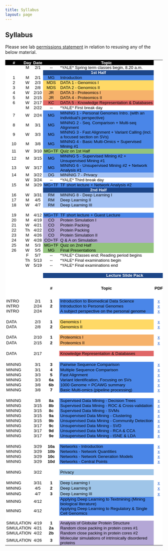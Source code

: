 ```yaml
---
title: Syllabus
layout: page
---
```


## Syllabus
Please see lab [permissions statement](https://sites.gersteinlab.org/permissions) in relation to resusing any of the below material. 
<html>
<meta http-equiv="Content-Type" content="text/html; charset=utf-8">
<link type="text/css" rel="stylesheet" href="resources/sheet.css">
<style type="text/css">.ritz .waffle a { color: inherit; }.ritz .waffle .s7{background-color:#4a86e8;text-align:left;color:#000000;font-family:'docs-Helvetica Neue',Arial;font-size:10pt;vertical-align:middle;white-space:nowrap;overflow:hidden;direction:ltr;padding:0px 3px 0px 3px;}.ritz .waffle .s47{background-color:#ffffff;text-align:center;color:#000000;font-family:'Arial';font-size:10pt;vertical-align:middle;white-space:nowrap;overflow:hidden;direction:ltr;padding:0px 3px 0px 3px;}.ritz .waffle .s29{background-color:#ffffff;text-align:left;color:#000000;font-family:'docs-Helvetica Neue',Arial;font-size:10pt;vertical-align:middle;white-space:normal;overflow:hidden;word-wrap:break-word;direction:ltr;padding:0px 3px 0px 3px;}.ritz .waffle .s4{background-color:#ffffff;text-align:left;color:#000000;font-family:'docs-Helvetica Neue',Arial;font-size:10pt;vertical-align:middle;white-space:nowrap;overflow:hidden;direction:ltr;padding:0px 3px 0px 3px;}.ritz .waffle .s43{background-color:#ffffff;text-align:center;text-decoration:underline;-webkit-text-decoration-skip:none;text-decoration-skip-ink:none;color:#1155cc;font-family:'arial';font-size:10pt;vertical-align:middle;white-space:normal;overflow:hidden;word-wrap:break-word;direction:ltr;padding:0px 3px 0px 3px;}.ritz .waffle .s45{background-color:#ffffff;text-align:left;color:#f4cccc;font-family:'Arial';font-size:10pt;vertical-align:middle;white-space:normal;overflow:hidden;direction:ltr;padding:0px 3px 0px 3px;}.ritz .waffle .s23{background-color:#ffffff;text-align:center;color:#000000;font-family:'Arial';font-size:10pt;vertical-align:middle;white-space:normal;overflow:hidden;word-wrap:break-word;direction:ltr;padding:0px 3px 0px 3px;}.ritz .waffle .s31{background-color:#ffffff;text-align:center;text-decoration:underline;-webkit-text-decoration-skip:none;text-decoration-skip-ink:none;color:#1155cc;font-family:'docs-Helvetica Neue',Arial;font-size:10pt;vertical-align:middle;white-space:nowrap;overflow:hidden;direction:ltr;padding:0px 3px 0px 3px;}.ritz .waffle .s6{background-color:#4a86e8;text-align:center;color:#000000;font-family:'docs-Helvetica Neue',Arial;font-size:10pt;vertical-align:middle;white-space:nowrap;overflow:hidden;direction:ltr;padding:0px 3px 0px 3px;}.ritz .waffle .s32{background-color:#ffffff;text-align:center;text-decoration:underline;-webkit-text-decoration-skip:none;text-decoration-skip-ink:none;color:#1155cc;font-family:'Arial';font-size:10pt;vertical-align:middle;white-space:normal;overflow:hidden;direction:ltr;padding:0px 3px 0px 3px;}.ritz .waffle .s24{background-color:#1c4587;text-align:center;font-weight:bold;color:#ffffff;font-family:'Arial';font-size:10pt;vertical-align:middle;white-space:normal;overflow:hidden;direction:ltr;padding:0px 3px 0px 3px;}.ritz .waffle .s1{background-color:#ffffff;text-align:left;color:#000000;font-family:'Arial';font-size:10pt;vertical-align:middle;white-space:normal;overflow:hidden;direction:ltr;padding:0px 3px 0px 3px;}.ritz .waffle .s15{background-color:#93c47d;text-align:center;color:#000000;font-family:'docs-Helvetica Neue',Arial;font-size:10pt;vertical-align:middle;white-space:nowrap;overflow:hidden;direction:ltr;padding:0px 3px 0px 3px;}.ritz .waffle .s22{background-color:#ffffff;text-align:center;color:#000000;font-family:'Arial';font-size:10pt;vertical-align:middle;white-space:normal;overflow:hidden;direction:ltr;padding:0px 3px 0px 3px;}.ritz .waffle .s33{background-color:#ffffff;text-align:left;text-decoration:underline;-webkit-text-decoration-skip:none;text-decoration-skip-ink:none;color:#1155cc;font-family:'Arial';font-size:10pt;vertical-align:middle;white-space:normal;overflow:hidden;direction:ltr;padding:0px 3px 0px 3px;}.ritz .waffle .s48{background-color:#b4a7d6;text-align:left;color:#000000;font-family:'docs-Helvetica Neue',Arial;font-size:10pt;vertical-align:middle;white-space:nowrap;overflow:hidden;direction:ltr;padding:0px 3px 0px 3px;}.ritz .waffle .s12{background-color:#e06666;text-align:center;color:#000000;font-family:'docs-Helvetica Neue',Arial;font-size:10pt;vertical-align:middle;white-space:nowrap;overflow:hidden;direction:ltr;padding:0px 3px 0px 3px;}.ritz .waffle .s14{background-color:#4a86e8;text-align:left;color:#000000;font-family:'docs-Helvetica Neue',Arial;font-size:10pt;vertical-align:middle;white-space:normal;overflow:hidden;direction:ltr;padding:0px 3px 0px 3px;}.ritz .waffle .s49{background-color:#b4a7d6;text-align:left;color:#000000;font-family:'Arial';font-size:10pt;vertical-align:middle;white-space:normal;overflow:hidden;direction:ltr;padding:0px 3px 0px 3px;}.ritz .waffle .s11{background-color:#f6b26b;text-align:left;color:#000000;font-family:'docs-Helvetica Neue',Arial;font-size:10pt;vertical-align:middle;white-space:nowrap;overflow:hidden;direction:ltr;padding:0px 3px 0px 3px;}.ritz .waffle .s30{background-color:#ffffff;text-align:center;color:#f4cccc;font-family:'docs-Helvetica Neue',Arial;font-size:10pt;vertical-align:middle;white-space:normal;overflow:hidden;word-wrap:break-word;direction:ltr;padding:0px 3px 0px 3px;}.ritz .waffle .s3{background-color:#ffffff;text-align:center;color:#000000;font-family:'docs-Helvetica Neue',Arial;font-size:10pt;vertical-align:middle;white-space:normal;overflow:hidden;word-wrap:break-word;direction:ltr;padding:0px 3px 0px 3px;}.ritz .waffle .s36{background-color:#ffffff;text-align:center;text-decoration:underline;-webkit-text-decoration-skip:none;text-decoration-skip-ink:none;color:#1155cc;font-family:'Arial';font-size:10pt;vertical-align:middle;white-space:nowrap;overflow:hidden;direction:ltr;padding:0px 3px 0px 3px;}.ritz .waffle .s40{background-color:#e06666;text-align:left;color:#000000;font-family:'docs-Helvetica Neue',Arial;font-size:10pt;vertical-align:middle;white-space:normal;overflow:hidden;direction:ltr;padding:0px 3px 0px 3px;}.ritz .waffle .s37{background-color:#ffffff;text-align:center;text-decoration:underline;-webkit-text-decoration-skip:none;text-decoration-skip-ink:none;color:#1155cc;font-family:'arial';font-size:10pt;vertical-align:middle;white-space:normal;overflow:hidden;direction:ltr;padding:0px 3px 0px 3px;}.ritz .waffle .s44{background-color:#ffffff;text-align:center;text-decoration:underline;-webkit-text-decoration-skip:none;text-decoration-skip-ink:none;color:#1155cc;font-family:'Arial';font-size:10pt;vertical-align:middle;white-space:normal;overflow:hidden;word-wrap:break-word;direction:ltr;padding:0px 3px 0px 3px;}.ritz .waffle .s26{background-color:#ffffff;text-align:center;font-weight:bold;color:#000000;font-family:'Arial';font-size:10pt;vertical-align:middle;white-space:normal;overflow:hidden;direction:ltr;padding:0px 3px 0px 3px;}.ritz .waffle .s50{background-color:#ffffff;text-align:left;font-weight:bold;color:#000000;font-family:'Arial';font-size:10pt;vertical-align:middle;white-space:normal;overflow:hidden;direction:ltr;padding:0px 3px 0px 3px;}.ritz .waffle .s16{background-color:#93c47d;text-align:left;color:#000000;font-family:'docs-Helvetica Neue',Arial;font-size:10pt;vertical-align:middle;white-space:normal;overflow:hidden;direction:ltr;padding:0px 3px 0px 3px;}.ritz .waffle .s28{background-color:#ffffff;text-align:center;font-weight:bold;color:#000000;font-family:'Arial';font-size:10pt;vertical-align:middle;white-space:normal;overflow:hidden;word-wrap:break-word;direction:ltr;padding:0px 3px 0px 3px;}.ritz .waffle .s2{background-color:#ffffff;text-align:center;color:#000000;font-family:'docs-Helvetica Neue',Arial;font-size:10pt;vertical-align:middle;white-space:nowrap;overflow:hidden;direction:ltr;padding:0px 3px 0px 3px;}.ritz .waffle .s13{background-color:#e06666;text-align:left;color:#000000;font-family:'docs-Helvetica Neue',Arial;font-size:10pt;vertical-align:middle;white-space:nowrap;overflow:hidden;direction:ltr;padding:0px 3px 0px 3px;}.ritz .waffle .s8{background-color:#ffd966;text-align:center;color:#000000;font-family:'docs-Helvetica Neue',Arial;font-size:10pt;vertical-align:middle;white-space:nowrap;overflow:hidden;direction:ltr;padding:0px 3px 0px 3px;}.ritz .waffle .s9{background-color:#ffd966;text-align:left;color:#000000;font-family:'docs-Helvetica Neue',Arial;font-size:10pt;vertical-align:middle;white-space:nowrap;overflow:hidden;direction:ltr;padding:0px 3px 0px 3px;}.ritz .waffle .s25{background-color:#ffffff;text-align:center;font-weight:bold;color:#ffffff;font-family:'Arial';font-size:10pt;vertical-align:middle;white-space:normal;overflow:hidden;direction:ltr;padding:0px 3px 0px 3px;}.ritz .waffle .s39{background-color:#ffffff;text-align:left;color:#000000;font-family:'arial';font-size:10pt;vertical-align:middle;white-space:normal;overflow:hidden;direction:ltr;padding:0px 3px 0px 3px;}.ritz .waffle .s5{background-color:#1c4587;text-align:center;font-weight:bold;color:#ffffff;font-family:'docs-Helvetica Neue',Arial;font-size:10pt;vertical-align:middle;white-space:nowrap;overflow:hidden;direction:ltr;padding:0px 3px 0px 3px;}.ritz .waffle .s38{background-color:#f6b26b;text-align:left;color:#000000;font-family:'docs-Helvetica Neue',Arial;font-size:10pt;vertical-align:middle;white-space:normal;overflow:hidden;direction:ltr;padding:0px 3px 0px 3px;}.ritz .waffle .s42{background-color:#4a86e8;text-align:left;color:#000000;font-family:'Arial';font-size:10pt;vertical-align:middle;white-space:normal;overflow:hidden;direction:ltr;padding:0px 3px 0px 3px;}.ritz .waffle .s34{background-color:#ffffff;text-align:center;color:#f4cccc;font-family:'Arial';font-size:10pt;vertical-align:middle;white-space:normal;overflow:hidden;direction:ltr;padding:0px 3px 0px 3px;}.ritz .waffle .s46{background-color:#9fc5e8;text-align:left;color:#000000;font-family:'docs-Helvetica Neue',Arial;font-size:10pt;vertical-align:middle;white-space:normal;overflow:hidden;direction:ltr;padding:0px 3px 0px 3px;}.ritz .waffle .s35{background-color:#ffffff;text-align:left;color:#000000;font-family:'docs-Helvetica Neue',Arial;font-size:10pt;vertical-align:middle;white-space:normal;overflow:hidden;direction:ltr;padding:0px 3px 0px 3px;}.ritz .waffle .s41{background-color:#ffffff;text-align:center;text-decoration:underline;-webkit-text-decoration-skip:none;text-decoration-skip-ink:none;color:#1155cc;font-family:'docs-Helvetica Neue',Arial;font-size:10pt;vertical-align:middle;white-space:normal;overflow:hidden;direction:ltr;padding:0px 3px 0px 3px;}.ritz .waffle .s20{background-color:#b4a7d6;text-align:center;color:#000000;font-family:'docs-Helvetica Neue',Arial;font-size:10pt;vertical-align:middle;white-space:nowrap;overflow:hidden;direction:ltr;padding:0px 3px 0px 3px;}.ritz .waffle .s19{background-color:#ffffff;text-align:center;font-weight:bold;color:#ffffff;font-family:'docs-Helvetica Neue',Arial;font-size:10pt;vertical-align:middle;white-space:nowrap;overflow:hidden;direction:ltr;padding:0px 3px 0px 3px;}.ritz .waffle .s21{background-color:#b4a7d6;text-align:left;color:#000000;font-family:'docs-Helvetica Neue',Arial;font-size:10pt;vertical-align:middle;white-space:normal;overflow:hidden;direction:ltr;padding:0px 3px 0px 3px;}.ritz .waffle .s0{background-color:#000000;text-align:center;font-weight:bold;color:#ffffff;font-family:'docs-Helvetica Neue',Arial;font-size:10pt;vertical-align:middle;white-space:nowrap;overflow:hidden;direction:ltr;padding:0px 3px 0px 3px;}.ritz .waffle .s27{background-color:#ffffff;text-align:center;font-weight:bold;color:#000000;font-family:'Arial';font-size:10pt;vertical-align:middle;white-space:nowrap;overflow:hidden;direction:ltr;padding:0px 3px 0px 3px;}.ritz .waffle .s17{background-color:#a4c2f4;text-align:center;color:#000000;font-family:'docs-Helvetica Neue',Arial;font-size:10pt;vertical-align:middle;white-space:normal;overflow:hidden;direction:ltr;padding:0px 3px 0px 3px;}.ritz .waffle .s18{background-color:#a4c2f4;text-align:left;color:#000000;font-family:'docs-Helvetica Neue',Arial;font-size:10pt;vertical-align:middle;white-space:normal;overflow:hidden;direction:ltr;padding:0px 3px 0px 3px;}.ritz .waffle .s10{background-color:#f6b26b;text-align:center;color:#000000;font-family:'docs-Helvetica Neue',Arial;font-size:10pt;vertical-align:middle;white-space:nowrap;overflow:hidden;direction:ltr;padding:0px 3px 0px 3px;}</style>
    <div class="ritz grid-container" dir="ltr">
    <table class="waffle" cellspacing="0" cellpadding="0">
        <tbody>
            <tr style="height: 16px">
                <td class="s0" dir="ltr">#</td>
                <td class="s0" dir="ltr">Day</td>
                <td class="s0" dir="ltr">Date</td>
                <td class="s0"></td>
                <td class="s0" dir="ltr">Topic</td>
                <td class="s1"></td>
                <td class="s1"></td>
                <td class="s1"></td>
                <td class="s1"></td>
            </tr>
            <tr style="height: 16px">
                <td class="s2"></td>
                <td class="s3" dir="ltr">M</td>
                <td class="s3" dir="ltr">2/1</td>
                <td class="s2" dir="ltr">--</td>
                <td class="s4" dir="ltr">*YALE* Spring term classes begin, 8.20 a.m.</td>
                <td class="s1"></td>
                <td class="s1"></td>
                <td class="s1"></td>
                <td class="s1"></td>
            </tr>
            <tr style="height: 16px">
                <td class="s1"></td>
                <td class="s1"></td>
                <td class="s1"></td>
                <td class="s5" dir="ltr" colspan="2">1st Half</td>
                <td class="s1"></td>
                <td class="s1"></td>
                <td class="s1"></td>
                <td class="s1"></td>
            </tr>
            <tr style="height: 16px">
                <td class="s2" dir="ltr">1</td>
                <td class="s3" dir="ltr">M</td>
                <td class="s3" dir="ltr">2/1</td>
                <td class="s6" dir="ltr">MG</td>
                <td class="s7" dir="ltr">Introduction</td>
                <td class="s1"></td>
                <td class="s1"></td>
                <td class="s1"></td>
                <td class="s1"></td>
            </tr>
            <tr style="height: 16px">
                <td class="s2" dir="ltr">2</td>
                <td class="s3" dir="ltr">W</td>
                <td class="s3" dir="ltr">2/3</td>
                <td class="s8" dir="ltr">MDS</td>
                <td class="s9" dir="ltr">DATA 1 - Genomics I</td>
                <td class="s1"></td>
                <td class="s1"></td>
                <td class="s1"></td>
                <td class="s1"></td>
            </tr>
            <tr style="height: 16px">
                <td class="s2" dir="ltr">3</td>
                <td class="s3" dir="ltr">M</td>
                <td class="s3" dir="ltr">2/8</td>
                <td class="s8" dir="ltr">MDS</td>
                <td class="s9" dir="ltr">DATA 2 - Genomics II</td>
                <td class="s1"></td>
                <td class="s1"></td>
                <td class="s1"></td>
                <td class="s1"></td>
            </tr>
            <tr style="height: 16px">
                <td class="s2" dir="ltr">4</td>
                <td class="s3">W</td>
                <td class="s3" dir="ltr">2/10</td>
                <td class="s10" dir="ltr">JR</td>
                <td class="s11" dir="ltr">DATA 3 - Proteomics I</td>
                <td class="s1"></td>
                <td class="s1"></td>
                <td class="s1"></td>
                <td class="s1"></td>
            </tr>
            <tr style="height: 16px">
                <td class="s2" dir="ltr">5</td>
                <td class="s3">M</td>
                <td class="s3" dir="ltr">2/15</td>
                <td class="s10" dir="ltr">JR</td>
                <td class="s11" dir="ltr">DATA 4 - Proteomics II</td>
                <td class="s1"></td>
                <td class="s1"></td>
                <td class="s1"></td>
                <td class="s1"></td>
            </tr>
            <tr style="height: 16px">
                <td class="s2" dir="ltr">6</td>
                <td class="s3">W</td>
                <td class="s3" dir="ltr">2/17</td>
                <td class="s12" dir="ltr">KC</td>
                <td class="s13" dir="ltr">DATA 5 - Knowledge Representation &amp; Databases</td>
                <td class="s1"></td>
                <td class="s1"></td>
                <td class="s1"></td>
                <td class="s1"></td>
            </tr>
            <tr style="height: 16px">
                <td class="s2" dir="ltr"></td>
                <td class="s3">M</td>
                <td class="s3" dir="ltr">2/22</td>
                <td class="s2" dir="ltr">--</td>
                <td class="s4" dir="ltr">*YALE* First break day</td>
                <td class="s1"></td>
                <td class="s1"></td>
                <td class="s1"></td>
                <td class="s1"></td>
            </tr>
            <tr style="height: 16px">
                <td class="s2" dir="ltr" rowspan="2">7</td>
                <td class="s3" rowspan="2">W</td>
                <td class="s3" dir="ltr" rowspan="2">2/24</td>
                <td class="s6" dir="ltr" rowspan="2">MG</td>
                <td class="s14" rowspan="2">MINING 1 - Personal Genomes Intro. (with an individual&#39;s perspective)</td>
                <td class="s1"></td>
                <td class="s1"></td>
                <td class="s1"></td>
                <td class="s1"></td>
            </tr>
            <tr style="height: 16px">
                <td class="s1"></td>
                <td class="s1"></td>
                <td class="s1"></td>
                <td class="s1"></td>
            </tr>
            <tr style="height: 16px">
                <td class="s2" dir="ltr">8</td>
                <td class="s3">M</td>
                <td class="s3" dir="ltr">3/1</td>
                <td class="s6" dir="ltr">MG</td>
                <td class="s14" dir="ltr">MINING 2 - Seq. Comparison + Multi-seq Alignment</td>
                <td class="s1"></td>
                <td class="s1"></td>
                <td class="s1"></td>
                <td class="s1"></td>
            </tr>
            <tr style="height: 16px">
                <td class="s2" dir="ltr">9</td>
                <td class="s3">W</td>
                <td class="s3" dir="ltr">3/3</td>
                <td class="s6" dir="ltr">MG</td>
                <td class="s14" dir="ltr">MINING 3 - Fast Alignment + Variant Calling (incl. a focused section on SVs)</td>
                <td class="s1"></td>
                <td class="s1"></td>
                <td class="s1"></td>
                <td class="s1"></td>
            </tr>
            <tr style="height: 16px">
                <td class="s2" dir="ltr">10</td>
                <td class="s3">M</td>
                <td class="s3" dir="ltr">3/8</td>
                <td class="s6" dir="ltr">MG</td>
                <td class="s14" dir="ltr">MINING 4 - Basic Multi-Omics + Supervised Mining #1</td>
                <td class="s1"></td>
                <td class="s1"></td>
                <td class="s1"></td>
                <td class="s1"></td>
            </tr>
            <tr style="height: 16px">
                <td class="s2" dir="ltr">11</td>
                <td class="s3">W</td>
                <td class="s3" dir="ltr">3/10</td>
                <td class="s15" dir="ltr">MG+TF</td>
                <td class="s16">Quiz on 1st Half</td>
                <td class="s1"></td>
                <td class="s1"></td>
                <td class="s1"></td>
                <td class="s1"></td>
            </tr>
            <tr style="height: 16px">
                <td class="s2" dir="ltr">12</td>
                <td class="s3">M</td>
                <td class="s3" dir="ltr">3/15</td>
                <td class="s6" dir="ltr">MG</td>
                <td class="s14" dir="ltr">MINING 5 - Supervised Mining #2 + Unsupervised Mining #1</td>
                <td class="s1"></td>
                <td class="s1"></td>
                <td class="s1"></td>
                <td class="s1"></td>
            </tr>
            <tr style="height: 16px">
                <td class="s2" dir="ltr">13</td>
                <td class="s3">W</td>
                <td class="s3" dir="ltr">3/17</td>
                <td class="s6" dir="ltr">MG</td>
                <td class="s14" dir="ltr">MINING 6 - Unsupervised Mining #2 + Network Analysis #1</td>
                <td class="s1"></td>
                <td class="s1"></td>
                <td class="s1"></td>
                <td class="s1"></td>
            </tr>
            <tr style="height: 16px">
                <td class="s2" dir="ltr">14</td>
                <td class="s3">M</td>
                <td class="s3" dir="ltr">3/22</td>
                <td class="s17" dir="ltr">DG</td>
                <td class="s18" dir="ltr">MININIG 7 - Privacy</td>
                <td class="s1"></td>
                <td class="s1"></td>
                <td class="s1"></td>
                <td class="s1"></td>
            </tr>
            <tr style="height: 16px">
                <td class="s2" dir="ltr"></td>
                <td class="s3" dir="ltr">W</td>
                <td class="s3" dir="ltr">3/24</td>
                <td class="s2" dir="ltr">--</td>
                <td class="s4" dir="ltr">*YALE* Third break day</td>
                <td class="s1"></td>
                <td class="s1"></td>
                <td class="s1"></td>
                <td class="s1"></td>
            </tr>
            <tr style="height: 16px">
                <td class="s2" dir="ltr">15</td>
                <td class="s3">M</td>
                <td class="s3" dir="ltr">3/29</td>
                <td class="s6" dir="ltr">MG+TF</td>
                <td class="s14" dir="ltr">TF short lecture + Network Analysis #2</td>
                <td class="s1"></td>
                <td class="s1"></td>
                <td class="s1"></td>
                <td class="s1"></td>
            </tr>
            <tr style="height: 16px">
                <td class="s1"></td>
                <td class="s19" dir="ltr"></td>
                <td class="s19" dir="ltr"></td>
                <td class="s5" dir="ltr" colspan="2">2nd Half</td>
                <td class="s1"></td>
                <td class="s1"></td>
                <td class="s1"></td>
                <td class="s1"></td>
            </tr>
            <tr style="height: 16px">
                <td class="s2" dir="ltr">16</td>
                <td class="s3" dir="ltr">W</td>
                <td class="s3" dir="ltr">3/31</td>
                <td class="s17" dir="ltr">RM</td>
                <td class="s18" dir="ltr">MINING 8 - Deep Learning I</td>
                <td class="s1"></td>
                <td class="s1"></td>
                <td class="s1"></td>
                <td class="s1"></td>
            </tr>
            <tr style="height: 16px">
                <td class="s2" dir="ltr">17</td>
                <td class="s3">M</td>
                <td class="s3" dir="ltr">4/5</td>
                <td class="s17" dir="ltr">RM</td>
                <td class="s18" dir="ltr">Deep Learning II</td>
                <td class="s1"></td>
                <td class="s1"></td>
                <td class="s1"></td>
                <td class="s1"></td>
            </tr>
            <tr style="height: 16px">
                <td class="s2" dir="ltr">18</td>
                <td class="s3" dir="ltr">W</td>
                <td class="s3" dir="ltr">4/7</td>
                <td class="s17" dir="ltr">RM</td>
                <td class="s18" dir="ltr">Deep Learning III</td>
                <td class="s1"></td>
                <td class="s1"></td>
                <td class="s1"></td>
                <td class="s1"></td>
            </tr>
             <tr style="height: 16px">
                <td class="s1"></td>
                <td class="s45"></td>
                <td class="s26" dir="ltr"></td>
                <td class="s1"></td>
                <td class="s1"></td>
                <td class="s1"></td>
                <td class="s1"></td>
                <td class="s1"></td>
                <td class="s22"></td>
            </tr>
            <tr style="height: 16px">
                <td class="s2" dir="ltr">19</td>
                <td class="s3">M</td>
                <td class="s3" dir="ltr">4/12</td>
                <td class="s6" dir="ltr">MG+TF</td>
                <td class="s14" dir="ltr">TF short lecture + Guest Lecture</td>
                <td class="s1"></td>
                <td class="s1"></td>
                <td class="s1"></td>
                <td class="s1"></td>
            </tr>
            <tr style="height: 16px">
                <td class="s2" dir="ltr">20</td>
                <td class="s3">M</td>
                <td class="s3" dir="ltr">4/19</td>
                <td class="s20" dir="ltr">CO</td>
                <td class="s21">Protein Simulation I</td>
                <td class="s1"></td>
                <td class="s1"></td>
                <td class="s1"></td>
                <td class="s1"></td>
            </tr>
            <tr style="height: 16px">
                <td class="s2" dir="ltr">21</td>
                <td class="s3" dir="ltr">W</td>
                <td class="s3" dir="ltr">4/21</td>
                <td class="s20" dir="ltr">CO</td>
                <td class="s21" dir="ltr">Protein Packing</td>
                <td class="s1"></td>
                <td class="s1"></td>
                <td class="s1"></td>
                <td class="s1"></td>
            </tr>
            <tr style="height: 16px">
                <td class="s2" dir="ltr">22</td>
                <td class="s3" dir="ltr">Th</td>
                <td class="s3" dir="ltr">4/22</td>
                <td class="s20" dir="ltr">CO</td>
                <td class="s21" dir="ltr">Protein Packing</td>
                <td class="s1"></td>
                <td class="s1"></td>
                <td class="s1"></td>
                <td class="s1"></td>
            </tr>
            <tr style="height: 16px">
                <td class="s2" dir="ltr">23</td>
                <td class="s3">M</td>
                <td class="s3" dir="ltr">4/26</td>
                <td class="s20" dir="ltr">CO</td>
                <td class="s21">Protein Simulation II</td>
                <td class="s1"></td>
                <td class="s1"></td>
                <td class="s1"></td>
                <td class="s1"></td>
            </tr>
            <tr style="height: 16px">
                <td class="s2" dir="ltr">24</td>
                <td class="s3" dir="ltr">W</td>
                <td class="s3" dir="ltr">4/28</td>
                <td class="s20" dir="ltr">CO+TF</td>
                <td class="s21" dir="ltr">Q &amp; A on Simulation</td>
                <td class="s1"></td>
                <td class="s1"></td>
                <td class="s1"></td>
                <td class="s1"></td>
            </tr>
            <tr style="height: 16px">
                <td class="s2" dir="ltr">25</td>
                <td class="s3">M</td>
                <td class="s3" dir="ltr">5/3</td>
                <td class="s15" dir="ltr">MG+TF</td>
                <td class="s16" dir="ltr">Quiz on 2nd Half</td>
                <td class="s1"></td>
                <td class="s1"></td>
                <td class="s1"></td>
                <td class="s1"></td>
            </tr>
            <tr style="height: 16px">
                <td class="s2" dir="ltr">26</td>
                <td class="s3" dir="ltr">W</td>
                <td class="s3" dir="ltr">5/5</td>
                <td class="s15" dir="ltr">MG</td>
                <td class="s16">Final Presentations</td>
                <td class="s1"></td>
                <td class="s1"></td>
                <td class="s1"></td>
                <td class="s1"></td>
            </tr>
            <tr style="height: 16px">
                <td class="s2"></td>
                <td class="s3" dir="ltr">F</td>
                <td class="s3" dir="ltr">5/7</td>
                <td class="s2" dir="ltr">--</td>
                <td class="s4" dir="ltr">*YALE* Classes end; Reading period begins</td>
                <td class="s1"></td>
                <td class="s1"></td>
                <td class="s1"></td>
                <td class="s1"></td>
            </tr>
            <tr style="height: 16px">
                <td class="s2"></td>
                <td class="s3" dir="ltr">Th</td>
                <td class="s3" dir="ltr">5/13</td>
                <td class="s2" dir="ltr">--</td>
                <td class="s4" dir="ltr">*YALE* Final examinations begin</td>
                <td class="s1"></td>
                <td class="s1"></td>
                <td class="s1"></td>
                <td class="s1"></td>
            </tr>
            <tr style="height: 16px">
                <td class="s2"></td>
                <td class="s3" dir="ltr">W</td>
                <td class="s3" dir="ltr">5/19</td>
                <td class="s2" dir="ltr">--</td>
                <td class="s4" dir="ltr">*YALE* Final examinations end</td>
                <td class="s1"></td>
                <td class="s1"></td>
                <td class="s1"></td>
                <td class="s22"></td>
            </tr>
            <tr style="height: 16px">
                <td class="s23"></td>
                <td class="s23"></td>
                <td class="s23"></td>
                <td class="s23"></td>
                <td class="s23"></td>
                <td class="s23"></td>
                <td class="s23"></td>
                <td class="s23"></td>
                <td class="s22"></td>
            </tr>
            <tr style="height: 16px">
                <td class="s23"></td>
                <td class="s23"></td>
                <td class="s23"></td>
                <td class="s24" dir="ltr" colspan="6">Lecture Slide Pack</td>
            </tr>
            <tr style="height: 66px">
                <td class="s23"></td>
                <td class="s23"></td>
                <td class="s23"></td>
                <td class="s26" dir="ltr">#</td>
                <td class="s26" dir="ltr">Topic</td>
                <td class="s27" dir="ltr">PDF</td>
                <td class="s27" dir="ltr">PPT</td>
                <td class="s26" dir="ltr">Youtube</td>
                <td class="s28" dir="ltr">MPEG</td>
            </tr>
            <tr style="height: 16px">
                <td class="s29" dir="ltr">INTRO</td>
                <td class="s30" dir="ltr"></td>
                <td class="s3" dir="ltr">2/1</td>
                <td class="s26" dir="ltr">1</td>
                <td class="s14" dir="ltr">Introduction to Biomedical Data Science</td>
                <td class="s31" dir="ltr">
                    <a target="_blank" href="http://files2.gersteinlab.org/public-docs/2021/02.21/cbb752-MG-spr21-01-biomed-datasci-intro.pdf">x</a></td>
                <td class="s31" dir="ltr">
                    <a target="_blank" href="http://files2.gersteinlab.org/public-docs/2021/02.21/cbb752-MG-spr21-01-biomed-datasci-intro.ppt">x</a></td>
                <td class="s32" dir="ltr">
                    <a target="_blank" href="https://youtu.be/0B9BYt5bV84">x</a></td>
                <td class="s32" dir="ltr">
                    <a target="_blank" href="http://files.gersteinlab.org/media/videos/BioDataSciMiningModeling-Lecture_default.cbb752b21-1feb21.01-intro-lect.onweb.wo2faces.mp4">x</a></td>
            </tr>
            <tr style="height: 16px">
                <td class="s29" dir="ltr">INTRO</td>
                <td class="s30"></td>
                <td class="s3" dir="ltr">2/24</td>
                <td class="s26" dir="ltr">2</td>
                <td class="s14" dir="ltr">Introduction to Personal Genomes</td>
                <td class="s31" dir="ltr">
                    <a target="_blank" href="http://files2.gersteinlab.org/public-docs/2021/03.05/cbb752-MG-spr21-02-personalgenomes-intro.pdf">x</a></td>
                <td class="s31" dir="ltr">
                    <a target="_blank" href="http://files2.gersteinlab.org/public-docs/2021/03.05/cbb752-MG-spr21-02-personalgenomes-intro.pptx">x</a></td>
                <td class="s32" dir="ltr">
                    <a target="_blank" href="https://youtu.be/K_Q-17uWlxo">x</a></td>
                <td class="s32" dir="ltr">
                    <a target="_blank" href="http://files.gersteinlab.org/media/videos/BioDataSciMiningModeling-Lecture_default.cbb752b21-24feb21.2-Intro-to-Personal-Genomes.onweb.mp4">x</a></td>
            </tr>
            <tr style="height: 16px">
                <td class="s29" dir="ltr">INTRO</td>
                <td class="s34" dir="ltr"></td>
                <td class="s22" dir="ltr">2/24</td>
                <td class="s26" dir="ltr"></td>
                <td class="s14" dir="ltr">A subject perspective on the personal genome</td>
                <td class="s32" dir="ltr">
                    <a target="_blank" href="http://files2.gersteinlab.org/public-docs/2021/02.24/Zimmer_MBB_452_genome_talk_2021.pdf">x</a></td>
                <td class="s32" dir="ltr">
                    <a target="_blank" href="http://files2.gersteinlab.org/public-docs/2021/02.24/Zimmer_MBB_452_genome_talk_2021.pdf">x</a></td>
                <td class="s32" dir="ltr">
                    <a target="_blank" href="https://youtu.be/0qDgfrPY180">x</a></td>
                <td class="s32" dir="ltr">
                    <a target="_blank" href="http://files.gersteinlab.org/media/videos/BioDataSciMiningModeling_Lecture_default_cbb752b21_24feb21_Carl_Zimmer_Personal_Genome.mp4">x</a></td>
            </tr>
            <tr style="height: 18px">
                <td class="s35" dir="ltr"></td>
                <td class="s30"></td>
                <td class="s3" dir="ltr"></td>
                <td class="s26" dir="ltr"></td>
                <td class="s35" dir="ltr"></td>
                <td class="s36" dir="ltr"></td>
                <td class="s31" dir="ltr"></td>
                <td class="s32" dir="ltr"></td>
                <td class="s32" dir="ltr"></td>
            </tr>
            <tr style="height: 16px">
                <td class="s29" dir="ltr">DATA</td>
                <td class="s1"></td>
                <td class="s3" dir="ltr">2/3</td>
                <td class="s26" dir="ltr">1</td>
                <td class="s9" dir="ltr">Genomics I</td>
                <td class="s37" dir="ltr">
                    <a target="_blank" href="http://files2.gersteinlab.org/public-docs/2021/02.03/210203_Genomics.pdf">x</a></td>
                <td class="s1"></td>
                <td class="s37" dir="ltr">
                    <a target="_blank" href="https://youtu.be/1Ns--G_v4pY">x</a></td>
                <td class="s37" dir="ltr">
                    <a target="_blank" href="http://files.gersteinlab.org/media/videos/BioDataSciMiningModeling_0203.mp4">x</a></td>
            </tr>
            <tr style="height: 16px">
                <td class="s29" dir="ltr">DATA</td>
                <td class="s1"></td>
                <td class="s3" dir="ltr">2/8</td>
                <td class="s26" dir="ltr">2</td>
                <td class="s9" dir="ltr">Genomics II</td>
                <td class="s37" dir="ltr">
                    <a target="_blank" href="http://files2.gersteinlab.org/public-docs/2021/02.08/210207_Genomics_II.pdf">x</a></td>
                <td class="s1"></td>
                <td class="s37" dir="ltr">
                    <a target="_blank" href="https://youtu.be/XYxxfF1O0Y4">x</a></td>
                <td class="s37" dir="ltr">
                    <a target="_blank" href="http://files.gersteinlab.org/media/videos/BioDataSciMiningModeling_0208.mp4">x</a></td>
            </tr>
            <tr style="height: 16px">
                <td class="s1"></td>
                <td class="s1"></td>
                <td class="s1"></td>
                <td class="s1"></td>
                <td class="s1"></td>
                <td class="s1"></td>
                <td class="s1"></td>
                <td class="s1"></td>
                <td class="s1"></td>
            </tr>
            <tr style="height: 18px">
                <td class="s1" dir="ltr">DATA</td>
                <td class="s1"></td>
                <td class="s3">2/10</td>
                <td class="s26" dir="ltr">1</td>
                <td class="s38" dir="ltr">Proteomics I</td>
                <td class="s37" dir="ltr">
                    <a target="_blank" href="http://files2.gersteinlab.org/public-docs/2021/02.10/CBB_752_2021_Proteins.pdf">x</a></td>
                <td class="s1"></td>
                <td class="s37" dir="ltr">
                    <a target="_blank" href="https://youtu.be/sH_FU9GlwU8">x</a></td>
                <td class="s32" dir="ltr">
                    <a target="_blank" href="http://files.gersteinlab.org/media/videos/BioDataSciMiningModeling_0210.mp4">x</a></td>
            </tr>
            <tr style="height: 18px">
                <td class="s1" dir="ltr">DATA</td>
                <td class="s1"></td>
                <td class="s3">2/15</td>
                <td class="s26" dir="ltr">2</td>
                <td class="s38" dir="ltr">Proteomics II</td>
                <td class="s37" dir="ltr">
                    <a target="_blank" href="http://files2.gersteinlab.org/public-docs/2021/02.15/CBB_752_2021_Structure.pdf">x</a></td>
                <td class="s39"></td>
                <td class="s32" dir="ltr">
                    <a target="_blank" href="https://youtu.be/K_Q-17uWlxo">x</a></td>
                <td class="s32" dir="ltr">
                    <a target="_blank" href="http://files.gersteinlab.org/media/videos/BioDataSciMiningModeling_0215.mp4">x</a></td>
            </tr>
            <tr style="height: 16px">
                <td class="s1"></td>
                <td class="s1"></td>
                <td class="s1"></td>
                <td class="s1"></td>
                <td class="s1"></td>
                <td class="s1"></td>
                <td class="s1"></td>
                <td class="s1"></td>
                <td class="s1"></td>
            </tr>
            <tr style="height: 17px">
                <td class="s1" dir="ltr">DATA</td>
                <td class="s1"></td>
                <td class="s3">2/17</td>
                <td class="s26" dir="ltr"></td>
                <td class="s40" dir="ltr">Knowledge Representation &amp; Databases</td>
                <td class="s1"></td>
                <td class="s37" dir="ltr">
                    <a target="_blank" href="http://files2.gersteinlab.org/public-docs/2021/02.17/Database_KB_Cheung_2_17_21.pptx">x</a></td>
                <td class="s37" dir="ltr">
                    <a target="_blank" href="https://youtu.be/zhiUTJNGhvw">x</a></td>
                <td class="s37" dir="ltr">
                    <a target="_blank" href="http://files.gersteinlab.org/media/videos/BioDataSciMiningModeling_0217.mp4">x</a></td>
            </tr>
            <tr style="height: 18px">
                <td class="s35" dir="ltr"></td>
                <td class="s1" dir="ltr"></td>
                <td class="s3" dir="ltr"></td>
                <td class="s26" dir="ltr"></td>
                <td class="s35" dir="ltr"></td>
                <td class="s36" dir="ltr"></td>
                <td class="s31" dir="ltr"></td>
                <td class="s32" dir="ltr"></td>
                <td class="s32" dir="ltr"></td>
            </tr>
            <tr style="height: 18px">
                <td class="s1" dir="ltr">MINING</td>
                <td class="s45"></td>
                <td class="s3" dir="ltr">3/1</td>
                <td class="s26" dir="ltr">3</td>
                <td class="s14" dir="ltr">Pairwise Sequence Comparison</td>
                <td class="s36" dir="ltr">
                    <a target="_blank" href="http://files2.gersteinlab.org/public-docs/2021/03.05/cbb752-MG-spr21-03-seqcmp.pdf">x</a></td>
                <td class="s31" dir="ltr">
                    <a target="_blank" href="http://files2.gersteinlab.org/public-docs/2021/03.05/cbb752-MG-spr21-03-seqcmp.ppt">x</a></td>
                <td class="s32" dir="ltr">
                    <a target="_blank" href="https://youtu.be/vIhskcQH2m0">x</a></td>
                <td class="s32" dir="ltr">
                    <a target="_blank" href="http://files.gersteinlab.org/media/videos/BioDataSciMiningModeling-Lecture_default.cbb752b21-1mar21.03-seqcmp.reencode.onweb.mp4">x</a></td>
            </tr>
            <tr style="height: 16px">
                <td class="s1" dir="ltr">MINING</td>
                <td class="s45"></td>
                <td class="s3" dir="ltr">3/1</td>
                <td class="s26" dir="ltr">4</td>
                <td class="s14" dir="ltr">Multiple Sequence Comparison</td>
                <td class="s31" dir="ltr">
                    <a target="_blank" href="http://files2.gersteinlab.org/public-docs/2021/03.05/cbb752-MG-spr21-04-multiseq.pdf">x</a></td>
                <td class="s41" dir="ltr">
                    <a target="_blank" href="http://files2.gersteinlab.org/public-docs/2021/03.05/cbb752-MG-spr21-04-multiseq.ppt">x</a></td>
                <td class="s37" dir="ltr">
                    <a target="_blank" href="https://youtu.be/1n8wIPTOYPY">x</a></td>
                <td class="s37" dir="ltr">
                    <a target="_blank" href="http://files.gersteinlab.org/media/videos/BioDataSciMiningModeling-Lecture_default.cbb752b21-1mar21.04-multiseq.reencode.onweb.mp4">x</a></td>
            </tr>
            <tr style="height: 16px">
                <td class="s1" dir="ltr">MINING</td>
                <td class="s45"></td>
                <td class="s3" dir="ltr">3/3</td>
                <td class="s26" dir="ltr">5</td>
                <td class="s42" dir="ltr">Fast Alignment</td>
                <td class="s41" dir="ltr">
                    <a target="_blank" href="http://files2.gersteinlab.org/public-docs/2021/03.05/cbb752-MG-spr21-05-fastalign.pdf">x</a></td>
                <td class="s41" dir="ltr">
                    <a target="_blank" href="http://files2.gersteinlab.org/public-docs/2021/03.05/cbb752-MG-spr21-05-fastalign.ppt">x</a></td>
                <td class="s37" dir="ltr">
                    <a target="_blank" href="https://youtu.be/G7JQUGnpx_Q">x</a></td>
                <td class="s37" dir="ltr">
                    <a target="_blank" href="http://files.gersteinlab.org/media/videos/BioDataSciMiningModeling-Lecture_default.cbb752b21-3mar21.05-fast-alignment.onweb.mp4">x</a></td>
            </tr>
            <tr style="height: 16px">
                <td class="s1" dir="ltr">MINING</td>
                <td class="s45"></td>
                <td class="s3" dir="ltr">3/3</td>
                <td class="s26" dir="ltr">6a</td>
                <td class="s42" dir="ltr">Variant Identification, Focusing on SVs</td>
                <td class="s41" dir="ltr">
                    <a target="_blank" href="http://files2.gersteinlab.org/public-docs/2021/03.05/cbb752-MG-spr21-06-SNVs-SVs.pdf">x</a></td>
                <td class="s41" dir="ltr">
                    <a target="_blank" href="http://files2.gersteinlab.org/public-docs/2021/03.05/cbb752-MG-spr21-06-SNVs-SVs.pptx">x</a></td>
                <td class="s37" dir="ltr">
                    <a target="_blank" href="https://youtu.be/r_Wj3mQS5Rg">x</a></td>
                <td class="s37" dir="ltr">
                    <a target="_blank" href="http://files.gersteinlab.org/media/videos/BioDataSciMiningModeling-Lecture_default.cbb752b21-3mar21.06-SNVs-SVs.onweb.mp4">x</a></td>
            </tr>
            <tr style="height: 16px">
                <td class="s1" dir="ltr">MINING</td>
                <td class="s45"></td>
                <td class="s3" dir="ltr">3/8</td>
                <td class="s26" dir="ltr">6b</td>
                <td class="s42" dir="ltr">1000 Genome + PCAWG summary</td>
                <td class="s41" dir="ltr">
                    <a target="_blank" href="http://files2.gersteinlab.org/public-docs/2021/04.25/cbb752-mg-spr21-06b-1000G-PCAWG.pdf">x</a></td>
                <td class="s31" dir="ltr">
                    <a target="_blank" href="http://files2.gersteinlab.org/public-docs/2021/04.25/cbb752-mg-spr21-06b-1000G-PCAWG.pptx">x</a></td>
                <td class="s32" dir="ltr">
                    <a target="_blank" href="https://youtu.be/W_9PMdrVcoU">x</a></td>
                <td class="s32" dir="ltr">
                    <a target="_blank" href="http://files.gersteinlab.org/media/videos/BioDataSciMiningModeling-Lecture_default.cbb752b21-8mar21.6b-1000G-PCAWG.onweb.mp4">x</a></td>
            </tr>
            <tr style="height: 16px">
                <td class="s1" dir="ltr">MINING</td>
                <td class="s45"></td>
                <td class="s3" dir="ltr">3/8</td>
                <td class="s26" dir="ltr">7</td>
                <td class="s42" dir="ltr">Basic Multi-omics (pipeline processing)</td>
                <td class="s41" dir="ltr">
                    <a target="_blank" href="http://files2.gersteinlab.org/public-docs/2021/04.25/cbb752-mg-spr21-07-multi-omics.pdf">x</a></td>
                <td class="s31" dir="ltr">
                    <a target="_blank" href="http://files2.gersteinlab.org/public-docs/2021/04.25/cbb752-mg-spr21-07-multi-omics.pptx">x</a></td>
                <td class="s32" dir="ltr">
                    <a target="_blank" href="https://youtu.be/6518t-LZPIU">x</a></td>
                <td class="s32" dir="ltr">
                    <a target="_blank" href="http://files.gersteinlab.org/media/videos/BioDataSciMiningModeling-Lecture_default.cbb752b21-8mar21.07-multi-omics.onweb.mp4">x</a></td>
            <tr style="height: 18px">
                <td class="s35" dir="ltr"></td>
                <td class="s1" dir="ltr"></td>
                <td class="s3" dir="ltr"></td>
                <td class="s26" dir="ltr"></td>
                <td class="s35" dir="ltr"></td>
                <td class="s36" dir="ltr"></td>
                <td class="s31" dir="ltr"></td>
                <td class="s32" dir="ltr"></td>
                <td class="s32" dir="ltr"></td>
            </tr>
            <tr style="height: 16px">
                <td class="s1" dir="ltr">MINING</td>
                <td class="s45"></td>
                <td class="s3" dir="ltr">3/8</td>
                <td class="s26" dir="ltr">8a</td>
                <td class="s42" dir="ltr">Supervised Data Mining - Decision Trees</td>
                <td class="s31" dir="ltr">
                    <a target="_blank" href="http://files2.gersteinlab.org/public-docs/2021/04.25/cbb752-mg-spr21-08a-datamining-supervised-decisiontrees.pdf">x</a></td>
                <td class="s31" dir="ltr">
                    <a target="_blank" href="http://files2.gersteinlab.org/public-docs/2021/04.25/cbb752-mg-spr21-08a-datamining-supervised-decisiontrees.ppt">x</a></td>
                <td class="s32" dir="ltr">
                    <a target="_blank" href="https://youtu.be/NHXsSPkhcUI">x</a></td>
                <td class="s37" dir="ltr">
                    <a target="_blank" href="http://files.gersteinlab.org/media/videos/BioDataSciMiningModeling-Lecture_default.cbb752b21-8mar21.08a-datamining-supervised-decisiontrees.onweb.mp4">x</a></td>
            </tr>
            <tr style="height: 16px">
                <td class="s1" dir="ltr">MINING</td>
                <td class="s45"></td>
                <td class="s3" dir="ltr">3/15</td>
                <td class="s26" dir="ltr">8b</td>
                <td class="s42" dir="ltr">Supervised Data Mining - ROC &amp; Cross-validation</td>
                <td class="s31" dir="ltr">
                    <a target="_blank" href="http://files2.gersteinlab.org/public-docs/2021/04.25/cbb752-mg-spr21-08b-datamining-supervised-ROCs-Cross-validation.pdf">x</a></td>
                <td class="s31" dir="ltr">
                    <a target="_blank" href="http://files2.gersteinlab.org/public-docs/2021/04.25/cbb752-mg-spr21-08b-datamining-supervised-ROCs-Cross-validation.ppt">x</a></td>
                <td class="s32" dir="ltr">
                    <a target="_blank" href="https://youtu.be/q6n346cRNMY">x</a></td>
                <td class="s37" dir="ltr">
                    <a target="_blank" href="http://files.gersteinlab.org/media/videos/BioDataSciMiningModeling-Lecture_default.cbb752b21-15mar21.8b.Supervised-mining-ROC-n-crossvalidation.onweb.mp4">x</a></td>
            </tr>
            <tr style="height: 16px">
                <td class="s1" dir="ltr">MINING</td>
                <td class="s45"></td>
                <td class="s3" dir="ltr">3/15</td>
                <td class="s26" dir="ltr">8c</td>
                <td class="s42" dir="ltr">Supervised Data Mining - SVMs</td>
                <td class="s31" dir="ltr">
                    <a target="_blank" href="http://files2.gersteinlab.org/public-docs/2021/04.25/cbb752-mg-spr21-08c-datamining-supervised-SVMs.pdf">x</a></td>
                <td class="s41" dir="ltr">
                    <a target="_blank" href="http://files2.gersteinlab.org/public-docs/2021/04.25/cbb752-mg-spr21-08c-datamining-supervised-SVMs.ppt">x</a></td>
                <td class="s37" dir="ltr">
                    <a target="_blank" href="https://youtu.be/ag71egQPz9w">x</a></td>
                <td class="s37" dir="ltr">
                    <a target="_blank" href="http://files.gersteinlab.org/media/videos/BioDataSciMiningModeling-Lecture_default.cbb752b21-15mar21.8c-Supervised-mining-SVMs.onweb.mp4">x</a></td>
            </tr>
            <tr style="height: 16px">
                <td class="s1" dir="ltr">MINING</td>
                <td class="s45"></td>
                <td class="s3" dir="ltr">3/15</td>
                <td class="s26" dir="ltr">9a</td>
                <td class="s42" dir="ltr">Unsupervised Data Mining - Clustering</td>
                <td class="s31" dir="ltr">
                    <a target="_blank" href="http://files2.gersteinlab.org/public-docs/2021/04.25/cbb752-mg-spr21-09a-datamining-unsupervised--clustering.pdf">x</a></td>
                <td class="s31" dir="ltr">
                    <a target="_blank" href="http://files2.gersteinlab.org/public-docs/2021/04.25/cbb752-mg-spr21-09a-datamining-unsupervised--clustering.pptx">x</a></td>
                <td class="s32" dir="ltr">
                    <a target="_blank" href="https://youtu.be/9hDw_aLzSPw">x</a></td>
                <td class="s37" dir="ltr">
                    <a target="_blank" href="http://files.gersteinlab.org/media/videos/BioDataSciMiningModeling-Lecture_default.cbb752b21-15mar21.9a.Unsupervised-mining-clustering.onweb.mp4">x</a></td>
            </tr>
            <tr style="height: 16px">
                <td class="s1" dir="ltr">MINING</td>
                <td class="s45"></td>
                <td class="s3" dir="ltr">3/15</td>
                <td class="s26" dir="ltr">9b</td>
                <td class="s42" dir="ltr">Unsupervised Data Mining - Community Detection</td>
                <td class="s31" dir="ltr">
                    <a target="_blank" href="http://files2.gersteinlab.org/public-docs/2021/04.25/cbb752-mg-spr21-09b-datamining-unsupervised--community-detection.pdf">x</a></td>
                <td class="s31" dir="ltr">
                    <a target="_blank" href="http://files2.gersteinlab.org/public-docs/2021/04.25/cbb752-mg-spr21-09b-datamining-unsupervised--community-detection.pptx">x</a></td>
                <td class="s32" dir="ltr">
                    <a target="_blank" href="https://youtu.be/OMbl73OwNFo">x</a></td>
                <td class="s37" dir="ltr">
                    <a target="_blank" href="http://files.gersteinlab.org/media/videos/BioDataSciMiningModeling-Lecture_default.cbb752b21-15mar21.9b-Unsupervised-mining-Communities.onweb.mp4">x</a></td>
            </tr>
            <tr style="height: 16px">
                <td class="s1" dir="ltr">MINING</td>
                <td class="s45"></td>
                <td class="s3" dir="ltr">3/17</td>
                <td class="s26" dir="ltr">9c</td>
                <td class="s42" dir="ltr">Unsupervised Data Mining - SVD</td>
                <td class="s31" dir="ltr">
                    <a target="_blank" href="http://files2.gersteinlab.org/public-docs/2021/04.25/cbb752-mg-spr21-09c-datamining-unsupervised--svd.pdf">x</a></td>
                <td class="s31" dir="ltr">
                    <a target="_blank" href="http://files2.gersteinlab.org/public-docs/2021/04.25/cbb752-mg-spr21-09c-datamining-unsupervised--svd.pptx">x</a></td>
                <td class="s32" dir="ltr">
                    <a target="_blank" href="https://youtu.be/UdtzKBp8VH0">x</a></td>
                <td class="s37" dir="ltr">
                    <a target="_blank" href="http://files.gersteinlab.org/media/videos/BioDataSciMiningModeling-Lecture_default.cbb752b21-17mar21.09c-SVD.onweb.mp4">x</a></td>
            </tr>
            <tr style="height: 16px">
                <td class="s1" dir="ltr">MINING</td>
                <td class="s45"></td>
                <td class="s3" dir="ltr">3/17</td>
                <td class="s26" dir="ltr">9d</td>
                <td class="s42" dir="ltr">Unsupervised Data Mining - RCA &amp; CCA</td>
                <td class="s31" dir="ltr">
                    <a target="_blank" href="http://files2.gersteinlab.org/public-docs/2021/04.25/cbb752-mg-spr21-09d-datamining-unsupervised--rca-cca.pdf">x</a></td>
                <td class="s31" dir="ltr">
                    <a target="_blank" href="http://files2.gersteinlab.org/public-docs/2021/04.25/cbb752-mg-spr21-09d-datamining-unsupervised--rca-cca.pdf">x</a></td>
                <td class="s43" dir="ltr">
                    <a target="_blank" href="https://youtu.be/dX_LVKsCee0">x</a></td>
                <td class="s37" dir="ltr">
                    <a target="_blank" href="http://files.gersteinlab.org/media/videos/BioDataSciMiningModeling-Lecture_default.cbb752b21-17mar21.09d-datamining-unsupervised--rca-cca.onweb.mp4">x</a></td>
            </tr>
            <tr style="height: 16px">
                <td class="s1" dir="ltr">MINING</td>
                <td class="s45"></td>
                <td class="s3" dir="ltr">3/17</td>
                <td class="s26" dir="ltr">9e</td>
                <td class="s42" dir="ltr">Unsupervised Data Mining - tSNE &amp; LDA</td>
                <td class="s31" dir="ltr">
                    <a target="_blank" href="http://files2.gersteinlab.org/public-docs/2021/04.25/cbb752-mg-spr21-09e-datamining-unsupervised--tsne-lda.pdf">x</a></td>
                <td class="s31" dir="ltr">
                    <a target="_blank" href="http://files2.gersteinlab.org/public-docs/2021/04.25/cbb752-mg-spr21-09e-datamining-unsupervised--tsne-lda.pptx">x</a></td>
                <td class="s44" dir="ltr">
                    <a target="_blank" href="https://youtu.be/rHZDa3Wr3j4">x</a></td>
                <td class="s37" dir="ltr">
                    <a target="_blank" href="http://files.gersteinlab.org/media/videos/BioDataSciMiningModeling-Lecture_default.cbb752b21-17mar21.09e-datamining-unsupervised--tsne-lda.onweb.mp4">x</a></td>
            </tr>
                <tr style="height: 18px">
                <td class="s35" dir="ltr"></td>
                <td class="s1" dir="ltr"></td>
                <td class="s3" dir="ltr"></td>
                <td class="s26" dir="ltr"></td>
                <td class="s35" dir="ltr"></td>
                <td class="s36" dir="ltr"></td>
                <td class="s31" dir="ltr"></td>
                <td class="s32" dir="ltr"></td>
                <td class="s32" dir="ltr"></td>
            </tr>
            <tr style="height: 16px">
                <td class="s1" dir="ltr">MINING</td>
                <td class="s45"></td>
                <td class="s3" dir="ltr">3/29</td>
                <td class="s26" dir="ltr">10a</td>
                <td class="s42" dir="ltr">Networks - Introduction</td>
                <td class="s31" dir="ltr">
                    <a target="_blank" href="http://files2.gersteinlab.org/public-docs/2021/04.25/cbb752-mg-spr21-10a-network-topology-analysis.pdf">x</a></td>
                <td class="s31" dir="ltr">
                    <a target="_blank" href="http://files2.gersteinlab.org/public-docs/2021/04.25/cbb752-mg-spr21-10a-network-topology-analysis.ppt">x</a></td>
                <td class="s44" dir="ltr">
                    <a target="_blank" href="https://youtu.be/KIEjigOPoq0">x</a></td>
                <td class="s32" dir="ltr">
                    <a target="_blank" href="http://files.gersteinlab.org/media/videos/BioDataSciMiningModeling-Lecture_default.cbb752b21-17mar21.10a-network-topology-analysis.onweb.mp4">x</a></td>
            </tr>
            <tr style="height: 16px">
                <td class="s1" dir="ltr">MINING</td>
                <td class="s45"></td>
                <td class="s3" dir="ltr">3/29</td>
                <td class="s26" dir="ltr">10b</td>
                <td class="s42" dir="ltr">Networks - Network Quantities</td>
                <td class="s31" dir="ltr">
                    <a target="_blank" href="http://files2.gersteinlab.org/public-docs/2021/04.25/cbb752-mg-spr21-10b-network-topology-analysis.pdf">x</a></td>
                <td class="s31" dir="ltr">
                    <a target="_blank" href="http://files2.gersteinlab.org/public-docs/2021/04.25/cbb752-mg-spr21-10b-network-topology-analysis.ppt">x</a></td>
                <td class="s44" dir="ltr">
                    <a target="_blank" href="https://youtu.be/tmgECW9Pjoo">x</a></td>
                <td class="s32" dir="ltr">
                    <a target="_blank" href="http://files.gersteinlab.org/media/videos/BioDataSciMiningModeling-Lecture_default.cbb752b21-17mar21.10b-network-topology-analysis.onweb.mp4">x</a></td>
            </tr>
            <tr style="height: 16px">
                <td class="s1" dir="ltr">MINING</td>
                <td class="s45"></td>
                <td class="s3" dir="ltr">3/29</td>
                <td class="s26" dir="ltr">10c</td>
                <td class="s42" dir="ltr">Networks - Network Generation Models</td>
                <td class="s31" dir="ltr">
                    <a target="_blank" href="http://files2.gersteinlab.org/public-docs/2021/04.25/cbb752-mg-spr21-10c-network-topology-analysis.pdf">x</a></td>
                <td class="s31" dir="ltr">
                    <a target="_blank" href="http://files2.gersteinlab.org/public-docs/2021/04.25/cbb752-mg-spr21-10c-network-topology-analysis.ppt">x</a></td>
                <td class="s44" dir="ltr">
                    <a target="_blank" href="https://youtu.be/FalSiWgVF3A">x</a></td>
                <td class="s32" dir="ltr">
                    <a target="_blank" href="http://files.gersteinlab.org/media/videos/BioDataSciMiningModeling-Lecture_default.cbb752b21-29mar21.10c-network-topology-analysis.onweb.mp4">x</a></td>
            </tr>
            <tr style="height: 16px">
                <td class="s1" dir="ltr">MINING</td>
                <td class="s45"></td>
                <td class="s3" dir="ltr">3/29</td>
                <td class="s26" dir="ltr">10d</td>
                <td class="s42" dir="ltr">Networks - Central Points</td>
                <td class="s36" dir="ltr">
                    <a target="_blank" href="http://files2.gersteinlab.org/public-docs/2021/04.25/cbb752-mg-spr21-10d-network-topology-analysis.pdf">x</a></td>
                <td class="s36" dir="ltr">
                    <a target="_blank" href="http://files2.gersteinlab.org/public-docs/2021/04.25/cbb752-mg-spr21-10d-network-topology-analysis.ppt">x</a></td>
                <td class="s44" dir="ltr">
                    <a target="_blank" href="https://youtu.be/zZb_uZY69ac">x</a></td>
                <td class="s32" dir="ltr">
                    <a target="_blank" href="http://files.gersteinlab.org/media/videos/BioDataSciMiningModeling-Lecture_default.cbb752b21-29mar21.10d-network-topology-analysis.onweb.mp4">x</a></td>
            </tr>
            <tr style="height: 16px">
                <td class="s1"></td>
                <td class="s45"></td>
                <td class="s1"></td>
                <td class="s1"></td>
                <td class="s1"></td>
                <td class="s1"></td>
                <td class="s1"></td>
                <td class="s1"></td>
                <td class="s22"></td>
            </tr>
            <tr style="height: 19px">
                <td class="s1" dir="ltr">MINING</td>
                <td class="s45"></td>
                <td class="s3" dir="ltr">3/22</td>
                <td class="s26" dir="ltr"></td>
                <td class="s46" dir="ltr">Privacy</td>
                <td class="s47"></td>
                <td class="s32" dir="ltr">
                    <a target="_blank" href="http://files2.gersteinlab.org/public-docs/2021/04.19/Privacy.pptx">x</a></td>
                <td class="s32" dir="ltr">
                    <a target="_blank" href="https://youtu.be/jzk-R6LtqYM">x</a></td>
                <td class="s32" dir="ltr">
                    <a target="_blank" href="http://files.gersteinlab.org/media/videos/privacy.mp4">x</a></td>
            </tr>
            <tr style="height: 16px">
                <td class="s1"></td>
                <td class="s45"></td>
                <td class="s26" dir="ltr"></td>
                <td class="s1"></td>
                <td class="s1"></td>
                <td class="s1"></td>
                <td class="s1"></td>
                <td class="s1"></td>
                <td class="s22"></td>
            </tr>
            <tr style="height: 17px">
                <td class="s1" dir="ltr">MINING</td>
                <td class="s45"></td>
                <td class="s3" dir="ltr">3/31</td>
                <td class="s27" dir="ltr">1</td>
                <td class="s46" dir="ltr">Deep Learning I</td>
                <td class="s32" dir="ltr">
                    <a target="_blank" href="http://files2.gersteinlab.org/public-docs/2021/03.31/DeepLearning_I_IntroDL.pdf">x</a></td>
                <td class="s1"></td>
                <td class="s32" dir="ltr">
                    <a target="_blank" href="https://youtu.be/Y6hbdHspbr0">x</a></td>
                <td class="s32" dir="ltr">
                    <a target="_blank" href="http://files.gersteinlab.org/media/videos/331.mp4">x</a></td>
            </tr>
            <tr style="height: 18px">
                <td class="s1" dir="ltr">MINING</td>
                <td class="s45"></td>
                <td class="s3" dir="ltr">4/5</td>
                <td class="s26" dir="ltr">2</td>
                <td class="s46">Deep Learning II</td>
                <td class="s32" dir="ltr">
                    <a target="_blank" href="http://files2.gersteinlab.org/public-docs/2021/04.05/DeepLearning_II_2021.pdf">x</a></td>
                <td class="s1"></td>
                <td class="s32" dir="ltr">
                    <a target="_blank" href="https://youtu.be/ctTXeAnYUSg">x</a></td>
                <td class="s32" dir="ltr">
                    <a target="_blank" href="http://files.gersteinlab.org/media/videos/BioDataSciMiningModeling_0405.mp4">x</a></td>
            </tr>
            <tr style="height: 18px">
                <td class="s1" dir="ltr">MINING</td>
                <td class="s45"></td>
                <td class="s3" dir="ltr">4/7</td>
                <td class="s26" dir="ltr">3</td>
                <td class="s46">Deep Learning III</td>
                <td class="s32" dir="ltr">
                    <a target="_blank" href="http://files2.gersteinlab.org/public-docs/2021/04.07/DeepLearning_III_VAE_and_GAN.pdf">x</a></td>
                <td class="s1"></td>
                <td class="s32" dir="ltr">
                    <a target="_blank" href="https://youtu.be/DHYSXCLwrXQ">x</a></td>
                <td class="s32" dir="ltr">
                    <a target="_blank" href="http://files.gersteinlab.org/media/videos/BioDataSciMiningModeling_0407.mp4">x</a></td>
            </tr>
            <tr style="height: 16px">
                <td class="s1" dir="ltr">MINING</td>
                <td class="s45"></td>
                <td class="s3" dir="ltr">4/12</td>
                <td class="s1"></td>
                <td class="s14" dir="ltr">Applying Deep Learning to Textmining (Mining biological literature)</td>
                <td class="s22"></td>
                <td class="s32" dir="ltr">
                    <a target="_blank" href="http://files2.gersteinlab.org/public-docs/2021/04.12/textmining.pptx">x</a></td>
                <td class="s32" dir="ltr">
                    <a target="_blank" href="https://youtu.be/K7dtovQL2X8">x</a></td>
                <td class="s32" dir="ltr">
                    <a target="_blank" href="http://files.gersteinlab.org/media/videos/biomedicaltextmining.mp4">x</a></td>
            </tr>
            <tr style="height: 16px">
                <td class="s1" dir="ltr">MINING</td>
                <td class="s45"></td>
                <td class="s3" dir="ltr">4/12</td>
                <td class="s1"></td>
                <td class="s14" dir="ltr">Applying Deep Learning to Regulatory &amp; Single Cell Genomics</td>
                <td class="s47" dir="ltr"></td>
                <td class="s32" dir="ltr">
                    <a target="_blank" href="http://files2.gersteinlab.org/public-docs/2021/04.12/ManolisKellis_GuestLecture.pptx">x</a></td>
                <td class="s32" dir="ltr">
                    <a target="_blank" href="https://youtu.be/qZkq2glLCjM">x</a></td>
                <td class="s32" dir="ltr">
                    <a target="_blank" href="http://files.gersteinlab.org/media/videos/tfandsinglecell.mp4">x</a></td>
            </tr>
            <tr style="height: 16px">
                <td class="s1" dir="ltr"></td>
                <td class="s1" dir="ltr"></td>
                <td class="s3" dir="ltr"></td>
                <td class="s26" dir="ltr"></td>
                <td class="s4" dir="ltr"></td>
                <td class="s32" dir="ltr"></td>
                <td class="s32" dir="ltr"></td>
                <td class="s37" dir="ltr"></td>
                <td class="s37" dir="ltr"></td>
            </tr>
            <tr style="height: 16px">
                <td class="s1" dir="ltr" colspan="2">SIMULATION</td>
                <td class="s3" dir="ltr">4/19</td>
                <td class="s26" dir="ltr">1</td>
                <td class="s48" dir="ltr">Analysis of Globular Protein Structure</td>
                <td class="s32" dir="ltr"></td>
                <td class="s37" dir="ltr">
                    <a target="_blank" href="http://files2.gersteinlab.org/public-docs/2021/04.27/protein_folding_1.ppt">x</a></td>
                <td class="s32" dir="ltr">
                    <a target="_blank" href="https://youtu.be/kOjIV1C6LmI">x</a></td>
                <td class="s32" dir="ltr">
                    <a target="_blank" href="http://files.gersteinlab.org/media/videos/BioDataSciMiningModeling_0419.mp4">x</a></td>
            </tr>
            <tr style="height: 16px">
                <td class="s1" dir="ltr" colspan="2">SIMULATION</td>
                <td class="s3" dir="ltr">4/21</td>
                <td class="s26" dir="ltr">2a</td>
                <td class="s48" dir="ltr">Random close packing in protein cores #1</td>
                <td class="s32" dir="ltr"></td>
                <td class="s37" dir="ltr">
                    <a target="_blank" href="http://files2.gersteinlab.org/public-docs/2021/04.27/core_repacking.pptx">x</a></td>
                <td class="s32" dir="ltr">
                    <a target="_blank" href="https://youtu.be/0G2mwIY7r-o">x</a></td>
                <td class="s32" dir="ltr">
                    <a target="_blank" href="http://files.gersteinlab.org/media/videos/BioDataSciMiningModeling_0421.mp4">x</a></td>
            </tr>
            <tr style="height: 16px">
                <td class="s1" dir="ltr" colspan="2">SIMULATION</td>
                <td class="s3" dir="ltr">4/22</td>
                <td class="s26" dir="ltr">2b</td>
                <td class="s48" dir="ltr">Random close packing in protein cores #2</td>
                <td class="s32" dir="ltr"></td>
                <td class="s37" dir="ltr">
                    <a target="_blank" href="http://files2.gersteinlab.org/public-docs/2021/04.27/core_repacking.pptx">x</a></td>
                <td class="s32" dir="ltr">
                    <a target="_blank" href="https://youtu.be/jYF1jCH94ds">x</a></td>
                <td class="s32" dir="ltr">
                    <a target="_blank" href="http://files.gersteinlab.org/media/videos/BioDataSciMiningModeling_0422.mp4">x</a></td>
            </tr>
            <tr style="height: 16px">
                <td class="s1" dir="ltr" colspan="2">SIMULATION</td>
                <td class="s3">4/26</td>
                <td class="s26" dir="ltr">3</td>
                <td class="s49" dir="ltr">Molecular simulations of intrinsically disordered proteins</td>
                <td class="s37" dir="ltr"></td>
                <td class="s37" dir="ltr">
                    <a target="_blank" href="http://files2.gersteinlab.org/public-docs/2021/04.27/idp.pptx">x</a></td>
                <td class="s32" dir="ltr">
                    <a target="_blank" href="https://youtu.be/Ar-Nu7lNX0A">x</a></td>
                <td class="s32" dir="ltr">
                    <a target="_blank" href="http://files.gersteinlab.org/media/videos/BioDataSciMiningModeling_0426.mp4">x</a></td>
            </tr>
        </tbody>
    </table>
</div>
</html>

